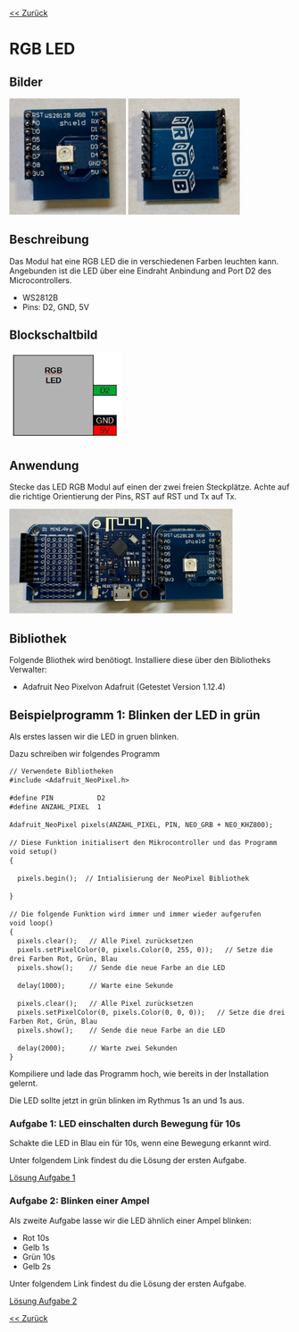 [<< Zurück](../README.md)

# RGB LED

## Bilder

<img src="Bilder/RGB_LED_vorne.JPEG" alt="drawing" width="209"/>
<img src="Bilder/RGB_LED_hinten.JPEG" alt="drawing" width="200"/>

## Beschreibung

Das Modul hat eine RGB LED die in verschiedenen Farben leuchten kann. Angebunden ist die LED über eine Eindraht Anbindung and Port D2 des Microcontrollers.

- WS2812B
- Pins: D2, GND, 5V

## Blockschaltbild

<img src="Bilder/pins.jpg" alt="drawing" width="200"/>

## Anwendung

Stecke das LED RGB Modul auf einen der zwei freien Steckplätze. Achte auf die richtige Orientierung der Pins, RST auf RST und Tx auf Tx.

<img src="Bilder/D1_Mini_RGB_LED_gesteckt.JPEG" alt="drawing" width="400"/>


## Bibliothek

Folgende Bliothek wird benötiogt. Installiere diese über den Bibliotheks Verwalter:

- Adafruit Neo Pixelvon Adafruit (Getestet Version 1.12.4)

## Beispielprogramm 1: Blinken der LED in grün

Als erstes lassen wir die LED in gruen blinken.

Dazu schreiben wir folgendes Programm

```
// Verwendete Bibliotheken
#include <Adafruit_NeoPixel.h>

#define PIN           D2
#define ANZAHL_PIXEL  1

Adafruit_NeoPixel pixels(ANZAHL_PIXEL, PIN, NEO_GRB + NEO_KHZ800);

// Diese Funktion initialisert den Mikrocontroller und das Programm
void setup()
{

  pixels.begin();  // Intialisierung der NeoPixel Bibliothek

}

// Die folgende Funktion wird immer und immer wieder aufgerufen
void loop() 
{
  pixels.clear();   // Alle Pixel zurücksetzen
  pixels.setPixelColor(0, pixels.Color(0, 255, 0));   // Setze die drei Farben Rot, Grün, Blau
  pixels.show();    // Sende die neue Farbe an die LED

  delay(1000);      // Warte eine Sekunde

  pixels.clear();   // Alle Pixel zurücksetzen
  pixels.setPixelColor(0, pixels.Color(0, 0, 0));   // Setze die drei Farben Rot, Grün, Blau
  pixels.show();    // Sende die neue Farbe an die LED

  delay(2000);      // Warte zwei Sekunden
}
```
Kompiliere und lade das Programm hoch, wie bereits in der Installation gelernt.

Die LED sollte jetzt in grün blinken im Rythmus 1s an und 1s aus.

### Aufgabe 1: LED einschalten durch Bewegung für 10s

Schakte die LED in Blau ein für 10s, wenn eine Bewegung erkannt wird.

Unter folgendem Link findest du die Lösung der ersten Aufgabe.

[Lösung Aufgabe 1](loesung_1.md)

### Aufgabe 2: Blinken einer Ampel

Als zweite Aufgabe lasse wir die LED ähnlich einer Ampel blinken:

- Rot 10s
- Gelb 1s
- Grün 10s
- Gelb 2s

Unter folgendem Link findest du die Lösung der ersten Aufgabe.

[Lösung Aufgabe 2](loesung_2.md)

[<< Zurück](../README.md) 